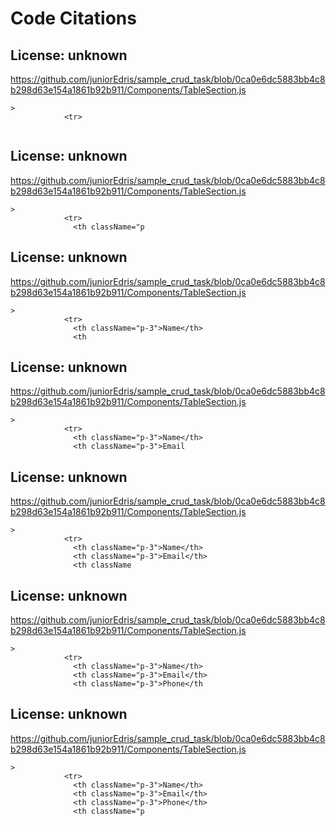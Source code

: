 # Code Citations

## License: unknown
https://github.com/juniorEdris/sample_crud_task/blob/0ca0e6dc5883bb4c8b298d63e154a1861b92b911/Components/TableSection.js

```
>
            <tr>
              
```


## License: unknown
https://github.com/juniorEdris/sample_crud_task/blob/0ca0e6dc5883bb4c8b298d63e154a1861b92b911/Components/TableSection.js

```
>
            <tr>
              <th className="p
```


## License: unknown
https://github.com/juniorEdris/sample_crud_task/blob/0ca0e6dc5883bb4c8b298d63e154a1861b92b911/Components/TableSection.js

```
>
            <tr>
              <th className="p-3">Name</th>
              <th
```


## License: unknown
https://github.com/juniorEdris/sample_crud_task/blob/0ca0e6dc5883bb4c8b298d63e154a1861b92b911/Components/TableSection.js

```
>
            <tr>
              <th className="p-3">Name</th>
              <th className="p-3">Email
```


## License: unknown
https://github.com/juniorEdris/sample_crud_task/blob/0ca0e6dc5883bb4c8b298d63e154a1861b92b911/Components/TableSection.js

```
>
            <tr>
              <th className="p-3">Name</th>
              <th className="p-3">Email</th>
              <th className
```


## License: unknown
https://github.com/juniorEdris/sample_crud_task/blob/0ca0e6dc5883bb4c8b298d63e154a1861b92b911/Components/TableSection.js

```
>
            <tr>
              <th className="p-3">Name</th>
              <th className="p-3">Email</th>
              <th className="p-3">Phone</th
```


## License: unknown
https://github.com/juniorEdris/sample_crud_task/blob/0ca0e6dc5883bb4c8b298d63e154a1861b92b911/Components/TableSection.js

```
>
            <tr>
              <th className="p-3">Name</th>
              <th className="p-3">Email</th>
              <th className="p-3">Phone</th>
              <th className="p
```

